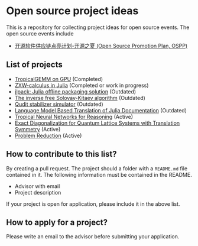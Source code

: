 # Open source project ideas

This is a repository for collecting project ideas for open source events. The open source events include
* [开源软件供应链点亮计划-开源之夏 (Open Source Promotion Plan, OSPP)](https://summer-ospp.ac.cn/)

## List of projects
* [TropicalGEMM on GPU](tropicalgpu) (Completed)
* [ZXW-calculus in Julia](zx-calculus) (Completed or work in progress)
* [jlpack: Julia offline packaging solution](julia-packing) (Outdated)
* [The inverse free Solovay-Kitaev algorithm](solovay-kitaev) (Outdated)
* [Qudit stabilizer simulator](qudit-stabilizer) (Outdated)
* [Language Model Based Translation of Julia Documentation](automatic-doc-translation) (Outdated)
* [Tropical Neural Networks for Reasoning](tropical-neural-network) (Active)
* [Exact Diagonalization for Quantum Lattice Systems with Translation Symmetry](ed-translation-symmetry) (Active)
* [Problem Reduction](problem-reduction) (Active)

## How to contribute to this list?
By creating a pull request.
The project should a folder with a `README.md` file contained in it. The following information must be contained in the README.
* Advisor with email
* Project description

If your project is open for application, please include it in the above list.

## How to apply for a project?
Please write an email to the advisor before submitting your application.
